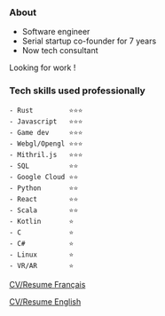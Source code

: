 ### About
- Software engineer
- Serial startup co-founder for 7 years
- Now tech consultant

Looking for work ! 

### Tech skills used professionally 
```
- Rust         ⭐⭐⭐
- Javascript   ⭐⭐⭐
- Game dev     ⭐⭐⭐
- Webgl/Opengl ⭐⭐⭐
- Mithril.js   ⭐⭐⭐
- SQL          ⭐⭐
- Google Cloud ⭐⭐
- Python       ⭐⭐
- React        ⭐⭐
- Scala        ⭐⭐
- Kotlin       ⭐
- C            ⭐
- C#           ⭐
- Linux        ⭐
- VR/AR        ⭐    
```

[CV/Resume Français](https://rxresu.me/r/m2IrBMMh)

[CV/Resume English](https://rxresu.me/r/B5qmuNVv)
